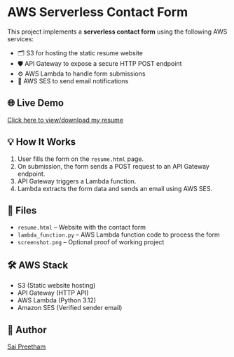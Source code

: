 # AWS Serverless Contact Form

This project implements a **serverless contact form** using the following AWS services:
- 🗂️ S3 for hosting the static resume website
- 🛡️ API Gateway to expose a secure HTTP POST endpoint
- ⚙️ AWS Lambda to handle form submissions
- 📧 AWS SES to send email notifications

## 🌐 Live Demo

[Click here to view/download my resume](http://ksaipreetham-resume-site.s3-website.ap-south-1.amazonaws.com/)

## 💡 How It Works

1. User fills the form on the `resume.html` page.
2. On submission, the form sends a POST request to an API Gateway endpoint.
3. API Gateway triggers a Lambda function.
4. Lambda extracts the form data and sends an email using AWS SES.

## 📂 Files

- `resume.html` – Website with the contact form
- `lambda_function.py` – AWS Lambda function code to process the form
- `screenshot.png` – Optional proof of working project

## 🛠️ AWS Stack

- S3 (Static website hosting)
- API Gateway (HTTP API)
- AWS Lambda (Python 3.12)
- Amazon SES (Verified sender email)

## 🧠 Author

[Sai Preetham](https://github.com/Preetham-Git005)
